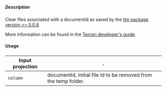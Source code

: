 ##### Description

Clear files associated with a documentId as saved by the [tim package version >= 0.0.8]().



More information can be found in the [Tercen developer's guide](https://github.com/tercen/tim/).

##### Usage

Input projection|.
---|---
`column`        | documentId, Initial file Id to be removed from the temp folder.



